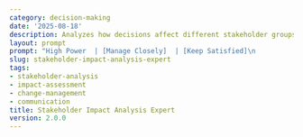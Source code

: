 ```yaml
---
category: decision-making
date: '2025-08-18'
description: Analyzes how decisions affect different stakeholder groups, helping you understand impacts, manage expectations, and develop targeted communication strategies.
layout: prompt
prompt: "High Power  | [Manage Closely]  | [Keep Satisfied]\n            | • Board           | • Key Customers\n            | • Senior Mgmt     | • Regulators\n            |-------------------|------------------\nLow Power   | [Keep Informed]   | [Monitor]\n            | • Employees       | • Community\n            | • Users          | • Media\n            Low Interest       High Interest →"
slug: stakeholder-impact-analysis-expert
tags:
- stakeholder-analysis
- impact-assessment
- change-management
- communication
title: Stakeholder Impact Analysis Expert
version: 2.0.0
---
```


